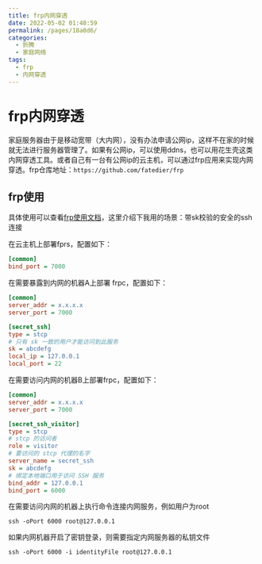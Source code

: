 ```yaml
---
title: frp内网穿透
date: 2022-05-02 01:48:59
permalink: /pages/18a0d6/
categories:
  - 折腾
  - 家庭网络
tags:
  - frp
  - 内网穿透
---
```



# frp内网穿透

家庭服务器由于是移动宽带（大内网），没有办法申请公网ip，这样不在家的时候就无法进行服务器管理了。如果有公网ip，可以使用ddns，也可以用花生壳这类内网穿透工具。或者自己有一台有公网ip的云主机，可以通过frp应用来实现内网穿透。frp仓库地址：`https://github.com/fatedier/frp`



## frp使用

具体使用可以查看[frp使用文档](https://gofrp.org/docs/)，这里介绍下我用的场景：带sk校验的安全的ssh连接

在云主机上部署fprs，配置如下：

```ini
[common]
bind_port = 7000
```

在需要暴露到内网的机器A上部署 frpc，配置如下：

```ini
[common]
server_addr = x.x.x.x
server_port = 7000

[secret_ssh]
type = stcp
# 只有 sk 一致的用户才能访问到此服务
sk = abcdefg
local_ip = 127.0.0.1
local_port = 22
```

在需要访问内网的机器B上部署frpc，配置如下：

```ini
[common]
server_addr = x.x.x.x
server_port = 7000

[secret_ssh_visitor]
type = stcp
# stcp 的访问者
role = visitor
# 要访问的 stcp 代理的名字
server_name = secret_ssh
sk = abcdefg
# 绑定本地端口用于访问 SSH 服务
bind_addr = 127.0.0.1
bind_port = 6000
```

在需要访问内网的机器上执行命令连接内网服务，例如用户为root

`ssh -oPort 6000 root@127.0.0.1`

如果内网机器开启了密钥登录，则需要指定内网服务器的私钥文件

`ssh -oPort 6000 -i identityFile root@127.0.0.1`
